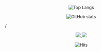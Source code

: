 <div align="center"> 
  
  ![Top Langs](https://github-readme-stats.vercel.app/api/top-langs/?username=dev-connor&layout=compact&theme=tokyonight) 
</div>

<div align="center"> 
  
  ![GitHub stats](https://github-readme-stats.vercel.app/api?username=dev-connor&show_icons=true&theme=tokyonight) 
</div>

<!--
[![Solved.ac Profile](http://mazassumnida.wtf/api/generate_badge?boj=connor)](https://solved.ac/connor)
-->
/
<p align="center">
    <a href="https://devconnor.tistory.com" target="_blank">
      <img src="https://img.shields.io/badge/Blog-EA4AAA?style=flat-square&logo=GitHub%20Sponsors&logoColor=white"/>
  </a>
  <a href="mailto:kor.connor@gmail.com" target="_blank">
    <img src="https://img.shields.io/badge/kor.connor@gmail.com-EA4335?style=flat-square&logo=Gmail&logoColor=white"/>
  </a>
</p>

<div align="center">
  
  [![Hits](https://hits.seeyoufarm.com/api/count/incr/badge.svg?url=https%3A%2F%2Fgithub.com%2Fdev-connor&count_bg=%235C91B7&title_bg=%23555555&icon=&icon_color=%23E7E7E7&title=views&edge_flat=false)](https://hits.seeyoufarm.com)
</div>
